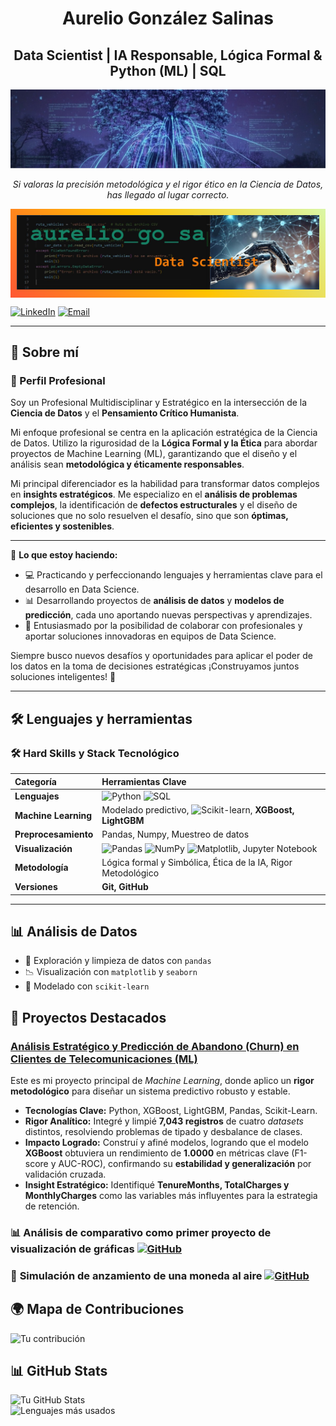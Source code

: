 <div align="center">

# Aurelio González Salinas
## Data Scientist | IA Responsable, Lógica Formal & Python (ML) | SQL

[![Banner: Árbol con conexiones de datos y texto 'CONEXIÓN' y 'ÉTICA EN IA'](baner_DS_AurelioGZ.jpeg)](https://www.linkedin.com/in/aureliogonzalez-datascientist)

_Si valoras la precisión metodológica y el rigor ético en la Ciencia de Datos, has llegado al lugar correcto._

</div>

<div align="center" style="background:linear-gradient(45deg, #FF5733, #FFC300, #DAF7A6); padding:10px;">
  <img src="https://github.com/yeyingz/yeyingz/blob/main/fondo_github.jpg" alt="Fondo" widht="100%">
</div>

[![LinkedIn](https://img.shields.io/badge/LinkedIn-0077B5?style=flat&logo=linkedin&logoColor=white)](https://www.linkedin.com/in/aureliogonzalez-datascientist)  [![Email](https://img.shields.io/badge/Email-D44638?style=flat&logo=gmail&logoColor=white)](mailto:aureliogonzalezsalinas@gmail.com)  


---

## 🚀 Sobre mí 
### 🧠 Perfil Profesional

Soy un Profesional Multidisciplinar y Estratégico en la intersección de la **Ciencia de Datos** y el **Pensamiento Crítico Humanista**.

Mi enfoque profesional se centra en la aplicación estratégica de la Ciencia de Datos. Utilizo la rigurosidad de la **Lógica Formal y la Ética** para abordar proyectos de Machine Learning (ML), garantizando que el diseño y el análisis sean **metodológica y éticamente responsables**.

Mi principal diferenciador es la habilidad para transformar datos complejos en **insights estratégicos**. Me especializo en el **análisis de problemas complejos**, la identificación de **defectos estructurales** y el diseño de soluciones que no solo resuelven el desafío, sino que son **óptimas, eficientes y sostenibles**.

---

📌 **Lo que estoy haciendo:**  
- 💻 Practicando y perfeccionando lenguajes y herramientas clave para el desarrollo en Data Science.  
- 📊 Desarrollando proyectos de **análisis de datos** y **modelos de predicción**, cada uno aportando nuevas perspectivas y aprendizajes.  
- 🤝 Entusiasmado por la posibilidad de colaborar con profesionales y aportar soluciones innovadoras en equipos de Data Science.  

Siempre busco nuevos desafíos y oportunidades para aplicar el poder de los datos en la toma de decisiones estratégicas ¡Construyamos juntos soluciones inteligentes! 🚀 

---

## 🛠 Lenguajes y herramientas

### 🛠️ Hard Skills y Stack Tecnológico

| Categoría | Herramientas Clave |
| :--- | :--- |
| **Lenguajes** | ![Python](https://img.shields.io/badge/Python-3776AB?style=flat&logo=python&logoColor=white)  ![SQL](https://img.shields.io/badge/SQL-003B57?style=flat&logo=mysql&logoColor=white) |
| **Machine Learning** | Modelado predictivo, ![Scikit-learn](https://img.shields.io/badge/Scikit--Learn-F7931E?style=flat&logo=scikit-learn&logoColor=white), **XGBoost, LightGBM** |
| **Preprocesamiento** | Pandas, Numpy, Muestreo de datos |
| **Visualización** | ![Pandas](https://img.shields.io/badge/Pandas-150458?style=flat&logo=pandas&logoColor=white)  ![NumPy](https://img.shields.io/badge/NumPy-013243?style=flat&logo=numpy&logoColor=white) ![Matplotlib](https://img.shields.io/badge/Matplotlib-11557C?style=flat), Jupyter Notebook |
| **Metodología** | Lógica formal y Simbólica, Ética de la IA, Rigor Metodológico |
| **Versiones** | **Git, GitHub** |

 

---

## 📊 Análisis de Datos  

- 🔎 Exploración y limpieza de datos con `pandas`  
- 📉 Visualización con `matplotlib` y `seaborn`  
- 🤖 Modelado con `scikit-learn` 

## 🎯 Proyectos Destacados 

### **[Análisis Estratégico y Predicción de Abandono (Churn) en Clientes de Telecomunicaciones (ML)](https://github.com/yeyingz/churn-prediction)**

Este es mi proyecto principal de *Machine Learning*, donde aplico un **rigor metodológico** para diseñar un sistema predictivo robusto y estable.

* **Tecnologías Clave:** Python, XGBoost, LightGBM, Pandas, Scikit-Learn.
* **Rigor Analítico:** Integré y limpié **7,043 registros** de cuatro *datasets* distintos, resolviendo problemas de tipado y desbalance de clases.
* **Impacto Logrado:** Construí y afiné modelos, logrando que el modelo **XGBoost** obtuviera un rendimiento de **1.0000** en métricas clave (F1-score y AUC-ROC), confirmando su **estabilidad y generalización** por validación cruzada.
* **Insight Estratégico:** Identifiqué **TenureMonths, TotalCharges y MonthlyCharges** como las variables más influyentes para la estrategia de retención.

### 📊 **Análisis de comparativo** como primer proyecto de visualización de gráficas  [![GitHub](https://img.shields.io/badge/GitHub-181717?style=flat&logo=github&logoColor=white)](https://github.com/yeyingz/proyecto_07)

### 🏥 **Simulación** de anzamiento de una moneda al aire [![GitHub](https://img.shields.io/badge/GitHub-181717?style=flat&logo=github&logoColor=white)](https://github.com/yeyingz/my_repository_ren)

## 🌍 Mapa de Contribuciones  

![Tu contribución](https://github-profile-summary-cards.vercel.app/api/cards/profile-details?username=yeyingz&theme=github_dark)  

## 📊 GitHub Stats  

![Tu GitHub Stats](https://github-readme-stats.vercel.app/api?username=yeyingz&show_icons=true&theme=radical)  
![Lenguajes más usados](https://github-readme-stats.vercel.app/api/top-langs/?username=yeyingz&layout=compact&theme=radical)  
